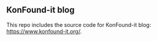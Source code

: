 ## KonFound-it blog
This repo includes the source code for KonFound-it blog: https://www.konfound-it.org/.
